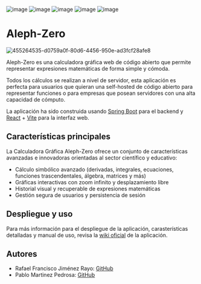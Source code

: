 ![image](https://img.shields.io/badge/Spring-6DB33F?style=for-the-badge&logo=spring&logoColor=white)
![image](https://img.shields.io/badge/React-20232A?style=for-the-badge&logo=react&logoColor=61DAFB)
![image](https://img.shields.io/badge/Vite-B73BFE?style=for-the-badge&logo=vite&logoColor=FFD62E)
![image](https://img.shields.io/badge/MySQL-005C84?style=for-the-badge&logo=mysql&logoColor=white)
![image](https://img.shields.io/badge/Docker-2CA5E0?style=for-the-badge&logo=docker&logoColor=white)
# Aleph-Zero
![455264535-d0759a0f-80d6-4456-950e-ad3fcf28afe8](https://github.com/user-attachments/assets/19d67ed8-9548-4828-b2a9-656fdbf94395)

Aleph-Zero es una calculadora gráfica web de código abierto que permite representar expresiones matemáticas de forma simple y cómoda.  
 
Todos los cálculos se realizan a nivel de servidor, esta aplicación es perfecta para usuarios que quieran una self-hosted de código abierto para representar funciones o 
para empresas que posean servidores con una alta capacidad de cómputo.  

La aplicación ha sido construida usando [Spring Boot](https://spring.io/projects/spring-boot) para el backend y [React](https://es.react.dev/) + [Vite](https://vite.dev/) para la interfaz web.    

## Características principales
La Calculadora Gráfica Aleph-Zero ofrece un conjunto de características avanzadas e innovadoras orientadas al sector científico y educativo:

* Cálculo simbólico avanzado (derivadas, integrales, ecuaciones, funciones trascendentales, álgebra, matrices y más)
* Gráficas interactivas con zoom infinito y desplazamiento libre
* Historial visual y recuperable de expresiones matemáticas
* Gestión segura de usuarios y persistencia de sesión

## Despliegue y uso
Para más información para el despliegue de la aplicación, carasterísticas detalladas y manual de uso, revisa la [wiki oficial](/../../wiki/) de la aplicación.

## Autores
- Rafael Francisco Jiménez Rayo: [GitHub](https://github.com/Sinbelisk)
- Pablo Martinez Pedrosa: [GitHub](https://github.com/lPhiNix)
